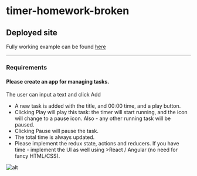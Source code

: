# timer-homework-broken

## Deployed site

Fully working example can be found [here](https://arielbar.github.io/timer-homework-broken-v13/)

---

### Requirements

#### Please create an app for managing tasks.

The user can input a text and click Add

- A new task is added with the title, and 00:00 time, and a play button.
- Clicking Play will play this task: the timer will start running, and the icon will change to a pause icon.
  Also - any other running task will be paused.
- Clicking Pause will pause the task.
- The total time is always updated.
- Please implement the redux state, actions and reducers. If you have time - implement the UI as well using >React / Angular (no need for fancy HTML/CSS).

![alt](https://cloud.githubusercontent.com/assets/889418/23171775/299f5252-f85c-11e6-8f1c-5e66037bf5fa.png)
